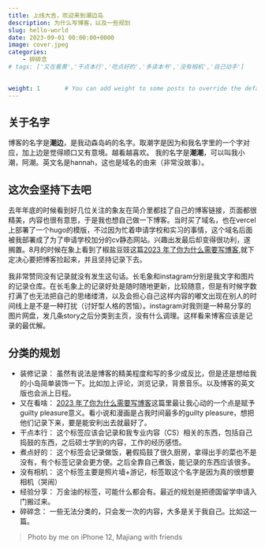 ```yaml
---
title: 上线大吉，欢迎来到潮边岛
description: 为什么写博客，以及一些规划
slug: hello-world
date: 2023-09-01 00:00:00+0000
image: cover.jpeg
categories:
    - 碎碎念
# tags: ['又在看黄','干点本行','吃点好的','多读本书','没有相机','自己动手']

  
weight: 1       # You can add weight to some posts to override the default sorting (date descending)
---
```

## 关于名字
博客的名字是**潮边**，是我动森岛屿的名字。取潮字是因为和我名字里的一个字对应，加上边是觉得顺口又有意境。越看越喜欢。
我的名字是**潮潮**，可以叫我小潮，阿潮。英文名是hannah，这也是域名的由来（非常没故事）。

## 这次会坚持下去吧
去年年底的时候看到好几位关注的象友在简介里都挂了自己的博客链接，页面都很精美，内容也很有意思，于是我也想自己做一下博客。当时买了域名，也在vercel上部署了一个hugo的模版，不过因为忙着申请学校和实习的事情，这个域名后面被我部署成了为了申请学校加分的cv静态网站。兴趣出发最后却变得很功利，遂搁置。8月的时候在象上看到了椒盐豆豉这篇[2023 年了你为什么需要写博客](https://blog.douchi.space/2023-why-you-need-a-blog/#gsc.tab=0),就下定决心要把博客捡起来，并且坚持记录下去。

我非常赞同没有记录就没有发生这句话。长毛象和instagram分别是我文字和图片的记录仓库。在长毛象上的记录好处是随时随地更新，比较随意，但是有时候字数打满了也无法把自己的思绪缕清，以及会担心自己这样内容的嘟文出现在别人的时间线上是不是一种打扰（讨好型人格的苦恼）。instagram对我则是一种易分享的图片网盘，发几条story之后分类到主页，没有什么调理。这样看来博客应该是记录的最优解。

## 分类的规划
* 装修记录：
虽然有说法是博客的精美程度和写的多少成反比，但是还是想给我的小岛简单装饰一下。比如加上评论，浏览记录，背景音乐。以及博客的英文版也会派上日程。
* 又在看啥：
[2023 年了你为什么需要写博客](https://blog.douchi.space/2023-why-you-need-a-blog/#gsc.tab=0)这篇里最让我心动的一个点是赋予guilty pleasure意义。看小说和漫画是占我时间最多的guilty pleasure，想把他们记录下来，要是能安利出去就最好了。
* 干点本行：
这个标签应该会记录和我专业内容（CS）相关的东西，包括自己捣鼓的东西，之后硕士学到的内容，工作的经历感悟。
* 煮点好的：
这个标签会记录做饭，暑假捣鼓了很久厨房，拿得出手的菜也不是没有，有个标签记录会更方便。之后全靠自己煮饭，能记录的东西应该很多。
* 没有相机：
这个标签主要是照片墙+游记，标签取这个名字是因为真的很想要相机（哭闹）
* 经验分享：
万金油的标签，可能什么都会有。最近的规划是把德国留学申请入门搬过来。
* 碎碎念：
一些无法分类的，只会发一次的内容，大多是关于我自己。比如这一篇。

> Photo by me on iPhone 12, Majiang with friends

<!-- ![名称](https://count.getloli.com/get/@:name?theme=asoul) # md格式

<img src="https://count.getloli.com/get/@:name?theme=asoul" alt=":name" />  #Img标签
 -->

